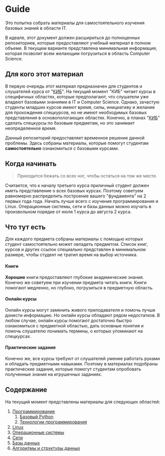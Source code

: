 # Guide

Это попытка собрать материалы для самостоятельного изучения базовых знаний в области IT.

В идеале, этот документ должен расшириться до полноценных репозиториев, которые предоставляют учебный материал в полном объеме. В текущем варианте представлена минимальная информация, которая позволит всем желающим погрузиться в область Computer Science.

## Для кого этот материал
В первую очередь этот материал предназначен для студентов и слушателей курса от "[КИБ](https://t.me/kibinfo)". На текущий момент "КИБ" читает курсы в специфичных областях, которые предполагают, что слушатели уже владеют базовыми знаниями в IT и Computer Science. Однако, зачастую студенты младших курсов имеют время, силы, инициативу и желание для прохождения спецкурсов, но не имеют необходимых базовых представления в основопологающих областях. Конечно, в планах "[КИБ](https://t.me/kibinfo)" сделать спецкурсы по базовым предметам, но это занимает неопределенное время.

Данный репозиторий предоставляет временное решение данной проблемы. Здесь собраны материалы, которые помогут студентам **самостоятельно** ознакомиться с базовыми курсами.

## Когда начинать
> Приходится бежать со всех ног, чтобы остаться на том же месте.

Считается, что к началу третьего курса приличный студент должен иметь представление о всех базовых курсах. Поэтому советуем равномерно распределить построение вашего "фундамента" на 2 первых года года. Начать лучше всего с изучения программирования и Linux. Операционные системы, сети и базы данных можно изучать в произвольном порядке от июля 1 курса до августа 2 курса.

## Что тут есть
Для каждого предмета собраны материалы с помощью которых студент самостоятельно может овладеть предметом. Список книг, курсов и других ссылок специально представлен в минимальном размере, чтобы студент не тратил время на выбор источника.

#### Книги
**Хорошие** книги предоставляют глубокие академические знания. Конечно же советуем при изучении предмета читать книги. Книги помогают медленно, но глубоко, погрузиться в предметную область.

#### Онлайн курсы
Онлайн курсы могут заменить живого преподавателя и помочь лучше донести информацию. Но онлайн курсы обладают рядом недостатков. В любом случае, онлайн курсы помогают достаточно быстро ознакомиться с предметной областью, дать основные понятия и помочь слушателю понимать термины, о которых упоминают на спецкурсах.

#### Практические задания
Конечно же, все курсы требуют от слушателей умение работать руками и обладать предметными навыками. Поэтому в материалах подобраны практические задания, которые помогут студентам опробовать полученные знания на игрушечных заданиях.

## Содержание

На текущий момент представлены материалы для следующих областей:
1. [Программирование](Programming.md)
   1. [Базовый Python](python.md)
   1. [Технологии программирования](tp.md)
2. [Linux](Linux.md)
3. [Операционные системы](OS.md)
4. [Сети](Networking.md)
5. [Базы данных](Database.md)
6. [Алгоритмы и структуры данных](Algorithms.md)

